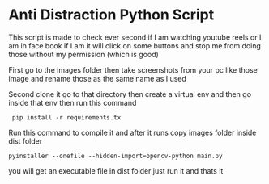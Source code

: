# Anti Distraction Python Script

This script is made to check ever second if I am watching youtube reels or I am in face book if I am it will click on some buttons and stop me from doing those without my permission (which is good)

First go to the images folder then take screenshots from your pc like those image and rename those as the same name as I used

Second clone it go to that directory then create a virtual env and then go inside that env then run this command

` pip install -r requirements.tx`

Run this command to compile it and after it runs copy images folder inside dist folder

`pyinstaller --onefile --hidden-import=opencv-python main.py`

you will get an executable file in dist folder just run it and thats it
